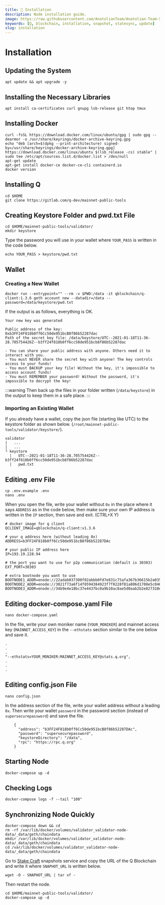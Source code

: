 ```yaml
---
title: 💾 Installation
description: Node installation guide.
image: https://raw.githubusercontent.com/AnatolianTeam/Anatolian-Team-Services/main/docs/Mainnet/Q-Blockhahin/img/Q-Service-Cover.jpg
keywords: [Q, blockchain, installation, snapshot, statesync, update]
slug: installation
---
```


# Installation

## Updating the System
```shell
apt update && apt upgrade -y
```

## Installing the Necessary Libraries
```shell
apt install ca-certificates curl gnupg lsb-release git htop tmux
```

## Installing Docker
```shell
curl -fsSL https://download.docker.com/linux/ubuntu/gpg | sudo gpg --dearmor -o /usr/share/keyrings/docker-archive-keyring.gpg
echo "deb [arch=$(dpkg --print-architecture) signed-by=/usr/share/keyrings/docker-archive-keyring.gpg] https://download.docker.com/linux/ubuntu $(lsb_release -cs) stable" | sudo tee /etc/apt/sources.list.d/docker.list > /dev/null
apt-get update
apt-get install docker-ce docker-ce-cli containerd.io
docker version
```

## Installing Q
```
cd $HOME
git clone https://gitlab.com/q-dev/mainnet-public-tools
```

## Creating Keystore Folder and pwd.txt File
```
cd $HOME/mainnet-public-tools/validator/
mkdir keystore
```

Type the password you will use in your wallet where `YOUR_PASS` is written in the code below.
```
echo YOUR_PASS > keystore/pwd.txt
```

## Wallet

### Creating a New Wallet
```shell 
docker run --entrypoint="" --rm -v $PWD:/data -it qblockchain/q-client:1.3.6 geth account new --datadir=/data --password=/data/keystore/pwd.txt
```
If the output is as follows, everything is OK.
```
Your new key was generated

Public address of the key:   0xb3FF24F818b0ff6Cc50de951bcB8f86b52287dac
Path of the secret key file: /data/keystore/UTC--2021-01-18T11-36-28.705754426Z--b3ff24f818b0ff6cc50de951bcb8f86b52287dac

- You can share your public address with anyone. Others need it to interact with you.
- You must NEVER share the secret key with anyone! The key controls access to your funds!
- You must BACKUP your key file! Without the key, it's impossible to access account funds!
- You must REMEMBER your password! Without the password, it's impossible to decrypt the key!
```

:::warning
Then back up the files in your folder written (`/data/keystore`) in the output to keep them in a safe place.
:::

### Importing an Existing Wallet
If you already have a wallet, copy the json file (starting like UTC) to the keystore folder as shown below. (`/root/mainnet-public-tools/validator/keystore/`).
```
validator
|   ...
|   ...
└ keystore
  |   UTC--2021-01-18T11-36-28.705754426Z--b3ff24f818b0ff6cc50de951bcb8f86b52287dac
  |   pwd.txt
```

## Editing .env File

```shell
cp .env.example .env
nano .env
```
When you open the file, write your wallet without `0x` in the place where it says `ADDRESS` as in the code below, 
then make sure your own IP address is written in the `IP` section, then save and exit. (CTRL+X Y)
```
# docker image for q client
QCLIENT_IMAGE=qblockchain/q-client:v1.3.6

# your q address here (without leading 0x)
ADDRESS=b3FF24F818b0ff6Cc50de951bcB8f86b52287DAc

# your public IP address here
IP=193.19.228.94

# the port you want to use for p2p communication (default is 30303)
EXT_PORT=30303

# extra bootnode you want to use
BOOTNODE1_ADDR=enode://22adab037308f02abbb0fd7e831c75afa367b36615b2a0358a5c4673912cf384de6c8e688371822488622ebee383aeea5d41087160cb70484a9f1671876871b1@bootnode.q.org:30301
BOOTNODE2_ADDR=enode://3021f73a6f14f8594384923f7f0228f81a806d1708e5c046db12661bdce6b0f10625fae12771aa36f7a4d1f110d4e5a589bf3d34ec4b1d2c6d10e382d90f6983@extrabootnode.q.org:30314
BOOTNODE3_ADDR=enode://34b9e4e18bc37e4437bc0a9b10ac8ae5d0aab2b2e827310e90ec1012e818d07962b162d98e083ec5487e0cf87d1ffefb46332ec05209ec82fb675ae7afe3e241@extrabootnode.q.org:30315
```

## Editing docker-compose.yaml File
```
nano docker-compose.yaml
```

In the file, write your own moniker name (`YOUR_MONIKER`) and mainnet access key (`MAINNET_ACCESS_KEY`) in the `--ethstats` section similar to the one below and save it.
```
.
.
.
"--ethstats=YOUR_MONIKER:MAINNET_ACCESS_KEY@stats.q.org",
.
.
.
```

## Editing config.json File
```
nano config.json
```
In the address section of the file, write your wallet address without a leading `0x`. 
Then write your wallet `password` in the password section (instead of `supersecurepassword`) and save the file.
```
    {
      "address": "b3FF24F818b0ff6Cc50de951bcB8f86b52287DAc",
      "password": "supersecurepassword",
      "keystoreDirectory": "/data",
      "rpc": "https://rpc.q.org"
    }
```

## Starting Node
```shell
docker-compose up -d
```

## Checking Logs
```
docker-compose logs -f --tail "100"
```

## Synchronizing Node Quickly
 ```shell 
docker-compose down && cd
rm -rf /var/lib/docker/volumes/validator_validator-node-data/_data/geth/chaindata
mkdir /var/lib/docker/volumes/validator_validator-node-data/_data/geth/chaindata
cd /var/lib/docker/volumes/validator_validator-node-data/_data/geth/chaindata
```

Go to [Stake Craft](https://snapshots.stakecraft.com/) snapshots service and copy the URL of the Q Blockchain and write it where `SNAPHOT_URL` is written below.

```
wget -O - SNAPHOT_URL | tar xf -
```

Then restart the node.
```
cd $HOME/mainnet-public-tools/validator/
docker-compose up -d
```

​
